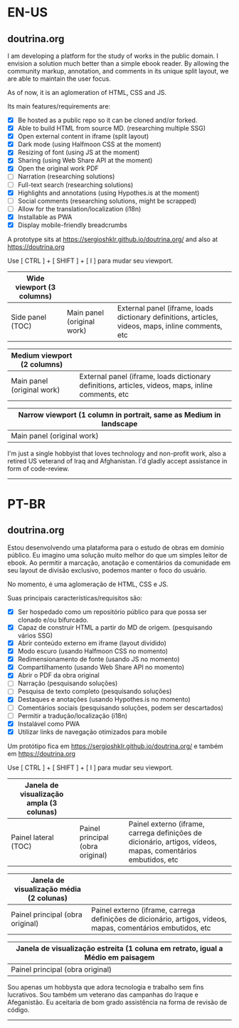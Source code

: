 # EN-US
## doutrina.org

I am developing a platform for the study of works in the public domain. I envision a solution much better than a simple ebook reader. By allowing the community markup, annotation, and comments in its unique split layout, we are able to maintain the user focus.

As of now, it is an aglomeration of HTML, CSS and JS.

Its main features/requirements are:

- [x] Be hosted as a public repo so it can be cloned and/or forked.
- [x] Able to build HTML from source MD. (researching multiple SSG)
- [x] Open external content in iframe (split layout)
- [x] Dark mode (using Halfmoon CSS at the moment)
- [x] Resizing of font (using JS at the moment)
- [x] Sharing (using Web Share API at the moment)
- [x] Open the original work PDF
- [ ] Narration (researching solutions)
- [ ] Full-text search (researching solutions)
- [x] Highlights and annotations (using Hypothes.is at the moment)
- [ ] Social comments (researching solutions, might be scrapped)
- [ ] Allow for the translation/localization (i18n)
- [x] Installable as PWA
- [x] Display mobile-friendly breadcrumbs 

A prototype sits at https://sergioshklr.github.io/doutrina.org/ and also at https://doutrina.org

Use [ CTRL ] + [ SHIFT ] + [ I ] para mudar seu viewport.

| Wide viewport (3 columns) | | |
| --- | --- | --- |
| Side panel (TOC) | Main panel (original work) | External panel (iframe, loads dictionary definitions, articles, videos, maps, inline comments, etc |

| Medium viewport (2 columns) | |
| --- | --- | 
| Main panel (original work) | External panel (iframe, loads dictionary definitions, articles, videos, maps, inline comments, etc |

| Narrow viewport (1 column in portrait, same as Medium in landscape| 
| --- | 
| Main panel (original work) |

I'm just a single hobbyist that loves technology and non-profit work, also a retired US veterand of Iraq and Afghanistan.  I'd gladly accept assistance in form of code-review.

---

# PT-BR
## doutrina.org

Estou desenvolvendo uma plataforma para o estudo de obras em domínio público. Eu imagino uma solução muito melhor do que um simples leitor de ebook. Ao permitir a marcação, anotação e comentários da comunidade em seu layout de divisão exclusivo, podemos manter o foco do usuário.

No momento, é uma aglomeração de HTML, CSS e JS.

Suas principais características/requisitos são:

- [x] Ser hospedado como um repositório público para que possa ser clonado e/ou bifurcado.
- [x] Capaz de construir HTML a partir do MD de origem. (pesquisando vários SSG)
- [x] Abrir conteúdo externo em iframe (layout dividido)
- [x] Modo escuro (usando Halfmoon CSS no momento)
- [x] Redimensionamento de fonte (usando JS no momento)
- [x] Compartilhamento (usando Web Share API no momento)
- [x] Abrir o PDF da obra original
- [ ] Narração (pesquisando soluções)
- [ ] Pesquisa de texto completo (pesquisando soluções)
- [x] Destaques e anotações (usando Hypothes.is no momento)
- [ ] Comentários sociais (pesquisando soluções, podem ser descartados)
- [ ] Permitir a tradução/localização (i18n)
- [x] Instalável como PWA
- [x] Utilizar links de navegação otimizados para mobile 

Um protótipo fica em https://sergioshklr.github.io/doutrina.org/ e também em https://doutrina.org

Use [ CTRL ] + [ SHIFT ] + [ I ] para mudar seu viewport.

| Janela de visualização ampla (3 colunas) | | |
| --- | --- | --- |
| Painel lateral (TOC) | Painel principal (obra original) | Painel externo (iframe, carrega definições de dicionário, artigos, vídeos, mapas, comentários embutidos, etc |

| Janela de visualização média (2 colunas) | |
| --- | --- |
| Painel principal (obra original) | Painel externo (iframe, carrega definições de dicionário, artigos, vídeos, mapas, comentários embutidos, etc |

| Janela de visualização estreita (1 coluna em retrato, igual a Médio em paisagem|
| --- |
| Painel principal (obra original) |

Sou apenas um hobbysta que adora tecnologia e trabalho sem fins lucrativos. Sou também um veterano das campanhas do Iraque e Afeganistão. Eu aceitaria de bom grado assistência na forma de revisão de código.

---

